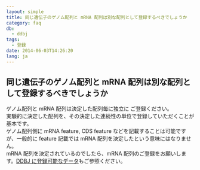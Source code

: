 ```yaml
---
layout: simple
title: 同じ遺伝子のゲノム配列と mRNA 配列は別な配列として登録するべきでしょうか
category: faq
db:
  - ddbj
tags: 
  - 登録
date: 2014-06-03T14:26:20
lang: ja
---
```


## 同じ遺伝子のゲノム配列と mRNA 配列は別な配列として登録するべきでしょうか

<p>ゲノム配列と mRNA 配列は決定した配列毎に独立に ご登録ください。<br>実験的に決定した配列を、その決定した連続性の単位で登録していただくことが基本です。<br>ゲノム配列側に mRNA feature, CDS feature などを記載することは可能ですが、一般的に feature 記載では mRNA 配列を決定したという意味にはなりません。<br>mRNA 配列を決定されているのでしたら、mRNA 配列のご登録をお願いします。<a href="/documents/data-categories.html">DDBJ に登録可能なデータ</a>もご参照ください。</p>
